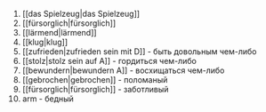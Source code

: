 1. [[das Spielzeug|das Spielzeug]]
2. [[fürsorglich|fürsorglich]]
3. [[lärmend|lärmend]]
4. [[klug|klug]]
5. [[zufrieden|zufrieden sein mit D]] - быть довольным чем-либо
6. [[stolz|stolz sein auf A]] - гордиться чем-либо
7. [[bewundern|bewundern A]] - восхищаться чем-либо
8. [[gebrochen|gebrochen]] - поломаный
9. [[fürsorglich|fürsorglich]] - заботливый
10. arm - бедный